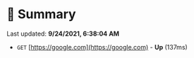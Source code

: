 # 📖 Summary
Last updated: **9/24/2021, 6:38:04 AM**

- `GET` [https://google.com](https://google.com) - **Up** (137ms)
